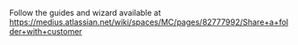 Follow the guides and wizard available at https://medius.atlassian.net/wiki/spaces/MC/pages/82777992/Share+a+folder+with+customer
